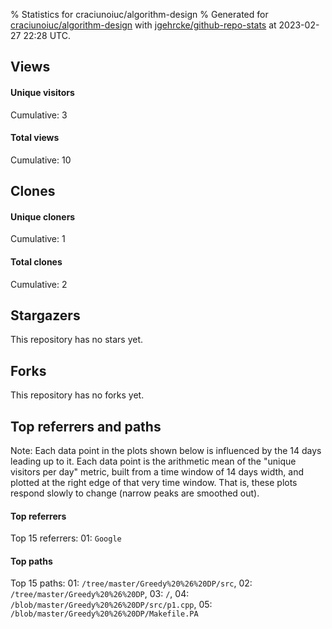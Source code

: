 % Statistics for craciunoiuc/algorithm-design
% Generated for [craciunoiuc/algorithm-design](https://github.com/craciunoiuc/algorithm-design) with [jgehrcke/github-repo-stats](https://github.com/jgehrcke/github-repo-stats) at 2023-02-27 22:28 UTC.


## Views

#### Unique visitors
<div id="chart_views_unique" class="full-width-chart"></div>

Cumulative: 3

#### Total views
<div id="chart_views_total" class="full-width-chart"></div>

Cumulative: 10

<div class="pagebreak-for-print"> </div>

## Clones

#### Unique cloners
<div id="chart_clones_unique" class="full-width-chart"></div>

Cumulative: 1

#### Total clones
<div id="chart_clones_total" class="full-width-chart"></div>

Cumulative: 2



<div class="pagebreak-for-print"> </div>



## Stargazers

This repository has no stars yet.



## Forks

This repository has no forks yet.



<div class="pagebreak-for-print"> </div>



## Top referrers and paths


Note: Each data point in the plots shown below is influenced by the 14 days
leading up to it. Each data point is the arithmetic mean of the "unique
visitors per day" metric, built from a time window of 14 days width, and
plotted at the right edge of that very time window. That is, these plots
respond slowly to change (narrow peaks are smoothed out).




#### Top referrers


<div id="chart_referrers_top_n_alltime" class="full-width-chart"></div>

Top 15 referrers: 01: `Google`





#### Top paths


<div id="chart_paths_top_n_alltime" class="full-width-chart"></div>

Top 15 paths: 01: `/tree/master/Greedy%20%26%20DP/src`, 02: `/tree/master/Greedy%20%26%20DP`, 03: `/`, 04: `/blob/master/Greedy%20%26%20DP/src/p1.cpp`, 05: `/blob/master/Greedy%20%26%20DP/Makefile.PA`


<script type="text/javascript">
    vegaEmbed('#chart_views_unique', {"$schema": "https://vega.github.io/schema/vega-lite/v4.17.0.json", "config": {"arc": {"fill": "#1b1e23"}, "area": {"fill": "#1b1e23"}, "axisBottom": {"domainColor": "#a9b4c4", "gridColor": "#a9b4c4", "labelColor": "#1b1e23", "labelFont": "relative-mono-11-pitch-pro, Menlo, monospace", "tickColor": "#a9b4c4", "titleColor": "#1b1e23", "titleFont": "relative-mono-11-pitch-pro, Menlo, monospace"}, "axisLeft": {"domainColor": "#a9b4c4", "gridColor": "#a9b4c4", "labelColor": "#1b1e23", "labelFont": "relative-mono-11-pitch-pro, Menlo, monospace", "tickColor": "#a9b4c4", "titleColor": "#1b1e23", "titleFont": "relative-mono-11-pitch-pro, Menlo, monospace"}, "axisX": {"grid": false}, "axisY": {"grid": false, "labelBound": true}, "background": "#FFFFFF", "group": {"fill": "#FFFFFF"}, "header": {"fontWeight": 400, "labelFont": "relative-mono-11-pitch-pro, Menlo, monospace", "titleFont": "relative-mono-11-pitch-pro, Menlo, monospace"}, "legend": {"labelFont": "relative-mono-11-pitch-pro, Menlo, monospace", "symbolSize": 200, "symbolType": "circle", "titleFont": "relative-mono-11-pitch-pro, Menlo, monospace"}, "line": {"color": "#1b1e23", "stroke": "#1b1e23"}, "path": {"stroke": "#1b1e23"}, "point": {"color": "#1b1e23", "cursor": "pointer", "filled": true, "size": 20}, "range": {"category": ["#85a2f7", "#ea9755", "#7eb36a", "#f07071", "#bc85d9", "#e587b6", "#a9b4c4", "#d4c05e", "#64b9c4"]}, "style": {"bar": {"fill": "#1b1e23"}, "text": {"font": "relative-mono-11-pitch-pro, Menlo, monospace", "fontWeight": 400}}, "symbol": {"shape": "circle"}, "title": {"anchor": "start", "font": "relative-mono-11-pitch-pro, Menlo, monospace", "fontWeight": 400}, "trail": {"color": "#1b1e23", "stroke": "#1b1e23"}, "view": {"stroke": null}}, "data": {"name": "data-665fd5bd52b33d6bcae26e471032b859"}, "datasets": {"data-665fd5bd52b33d6bcae26e471032b859": [{"time": "2023-02-10T00:00:00+00:00", "views_total": 1, "views_unique": 1}, {"time": "2023-02-17T00:00:00+00:00", "views_total": 0, "views_unique": 0}, {"time": "2023-02-25T00:00:00+00:00", "views_total": 5, "views_unique": 1}, {"time": "2023-02-27T00:00:00+00:00", "views_total": 4, "views_unique": 1}]}, "encoding": {"tooltip": [{"field": "views_unique", "format": ".1f", "title": "views (u)", "type": "quantitative"}, {"field": "time", "format": "%B %e, %Y", "title": "date", "type": "temporal"}], "x": {"axis": {"labelAngle": 25}, "field": "time", "scale": {"domain": ["2023-02-10", "2023-02-27"]}, "timeUnit": "yearmonthdate", "title": "date", "type": "temporal"}, "y": {"axis": {}, "field": "views_unique", "scale": {"domain": [0, 1.1], "type": "linear", "zero": true}, "title": "unique views per day", "type": "quantitative"}}, "height": 200, "mark": {"point": true, "type": "line"}, "padding": 10, "width": "container"}, {"actions": false, "renderer": "svg"}).catch(console.error);
vegaEmbed('#chart_views_total', {"$schema": "https://vega.github.io/schema/vega-lite/v4.17.0.json", "config": {"arc": {"fill": "#1b1e23"}, "area": {"fill": "#1b1e23"}, "axisBottom": {"domainColor": "#a9b4c4", "gridColor": "#a9b4c4", "labelColor": "#1b1e23", "labelFont": "relative-mono-11-pitch-pro, Menlo, monospace", "tickColor": "#a9b4c4", "titleColor": "#1b1e23", "titleFont": "relative-mono-11-pitch-pro, Menlo, monospace"}, "axisLeft": {"domainColor": "#a9b4c4", "gridColor": "#a9b4c4", "labelColor": "#1b1e23", "labelFont": "relative-mono-11-pitch-pro, Menlo, monospace", "tickColor": "#a9b4c4", "titleColor": "#1b1e23", "titleFont": "relative-mono-11-pitch-pro, Menlo, monospace"}, "axisX": {"grid": false}, "axisY": {"grid": false, "labelBound": true}, "background": "#FFFFFF", "group": {"fill": "#FFFFFF"}, "header": {"fontWeight": 400, "labelFont": "relative-mono-11-pitch-pro, Menlo, monospace", "titleFont": "relative-mono-11-pitch-pro, Menlo, monospace"}, "legend": {"labelFont": "relative-mono-11-pitch-pro, Menlo, monospace", "symbolSize": 200, "symbolType": "circle", "titleFont": "relative-mono-11-pitch-pro, Menlo, monospace"}, "line": {"color": "#1b1e23", "stroke": "#1b1e23"}, "path": {"stroke": "#1b1e23"}, "point": {"color": "#1b1e23", "cursor": "pointer", "filled": true, "size": 20}, "range": {"category": ["#85a2f7", "#ea9755", "#7eb36a", "#f07071", "#bc85d9", "#e587b6", "#a9b4c4", "#d4c05e", "#64b9c4"]}, "style": {"bar": {"fill": "#1b1e23"}, "text": {"font": "relative-mono-11-pitch-pro, Menlo, monospace", "fontWeight": 400}}, "symbol": {"shape": "circle"}, "title": {"anchor": "start", "font": "relative-mono-11-pitch-pro, Menlo, monospace", "fontWeight": 400}, "trail": {"color": "#1b1e23", "stroke": "#1b1e23"}, "view": {"stroke": null}}, "data": {"name": "data-665fd5bd52b33d6bcae26e471032b859"}, "datasets": {"data-665fd5bd52b33d6bcae26e471032b859": [{"time": "2023-02-10T00:00:00+00:00", "views_total": 1, "views_unique": 1}, {"time": "2023-02-17T00:00:00+00:00", "views_total": 0, "views_unique": 0}, {"time": "2023-02-25T00:00:00+00:00", "views_total": 5, "views_unique": 1}, {"time": "2023-02-27T00:00:00+00:00", "views_total": 4, "views_unique": 1}]}, "encoding": {"tooltip": [{"field": "views_total", "format": ".1f", "title": "views (t)", "type": "quantitative"}, {"field": "time", "format": "%B %e, %Y", "title": "date", "type": "temporal"}], "x": {"axis": {"labelAngle": 25}, "field": "time", "scale": {"domain": ["2023-02-10", "2023-02-27"]}, "timeUnit": "yearmonthdate", "title": "date", "type": "temporal"}, "y": {"axis": {}, "field": "views_total", "scale": {"domain": [0, 5.5], "type": "linear", "zero": true}, "title": "total views per day", "type": "quantitative"}}, "height": 200, "mark": {"point": true, "type": "line"}, "padding": 10, "width": "container"}, {"actions": false, "renderer": "svg"}).catch(console.error);
vegaEmbed('#chart_clones_unique', {"$schema": "https://vega.github.io/schema/vega-lite/v4.17.0.json", "config": {"arc": {"fill": "#1b1e23"}, "area": {"fill": "#1b1e23"}, "axisBottom": {"domainColor": "#a9b4c4", "gridColor": "#a9b4c4", "labelColor": "#1b1e23", "labelFont": "relative-mono-11-pitch-pro, Menlo, monospace", "tickColor": "#a9b4c4", "titleColor": "#1b1e23", "titleFont": "relative-mono-11-pitch-pro, Menlo, monospace"}, "axisLeft": {"domainColor": "#a9b4c4", "gridColor": "#a9b4c4", "labelColor": "#1b1e23", "labelFont": "relative-mono-11-pitch-pro, Menlo, monospace", "tickColor": "#a9b4c4", "titleColor": "#1b1e23", "titleFont": "relative-mono-11-pitch-pro, Menlo, monospace"}, "axisX": {"grid": false}, "axisY": {"grid": false, "labelBound": true}, "background": "#FFFFFF", "group": {"fill": "#FFFFFF"}, "header": {"fontWeight": 400, "labelFont": "relative-mono-11-pitch-pro, Menlo, monospace", "titleFont": "relative-mono-11-pitch-pro, Menlo, monospace"}, "legend": {"labelFont": "relative-mono-11-pitch-pro, Menlo, monospace", "symbolSize": 200, "symbolType": "circle", "titleFont": "relative-mono-11-pitch-pro, Menlo, monospace"}, "line": {"color": "#1b1e23", "stroke": "#1b1e23"}, "path": {"stroke": "#1b1e23"}, "point": {"color": "#1b1e23", "cursor": "pointer", "filled": true, "size": 20}, "range": {"category": ["#85a2f7", "#ea9755", "#7eb36a", "#f07071", "#bc85d9", "#e587b6", "#a9b4c4", "#d4c05e", "#64b9c4"]}, "style": {"bar": {"fill": "#1b1e23"}, "text": {"font": "relative-mono-11-pitch-pro, Menlo, monospace", "fontWeight": 400}}, "symbol": {"shape": "circle"}, "title": {"anchor": "start", "font": "relative-mono-11-pitch-pro, Menlo, monospace", "fontWeight": 400}, "trail": {"color": "#1b1e23", "stroke": "#1b1e23"}, "view": {"stroke": null}}, "data": {"name": "data-bff72c683580ff3ac1845fb2004d14c5"}, "datasets": {"data-bff72c683580ff3ac1845fb2004d14c5": [{"clones_total": 0, "clones_unique": 0, "time": "2023-02-10T00:00:00+00:00"}, {"clones_total": 2, "clones_unique": 1, "time": "2023-02-17T00:00:00+00:00"}, {"clones_total": 0, "clones_unique": 0, "time": "2023-02-25T00:00:00+00:00"}, {"clones_total": 0, "clones_unique": 0, "time": "2023-02-27T00:00:00+00:00"}]}, "encoding": {"tooltip": [{"field": "clones_unique", "format": ".1f", "title": "clones (u)", "type": "quantitative"}, {"field": "time", "format": "%B %e, %Y", "title": "date", "type": "temporal"}], "x": {"axis": {"labelAngle": 25}, "field": "time", "scale": {"domain": ["2023-02-10", "2023-02-27"]}, "timeUnit": "yearmonthdate", "title": "date", "type": "temporal"}, "y": {"axis": {}, "field": "clones_unique", "scale": {"domain": [0, 1.1], "type": "linear", "zero": true}, "title": "unique clones per day", "type": "quantitative"}}, "height": 200, "mark": {"point": true, "type": "line"}, "padding": 10, "width": "container"}, {"actions": false, "renderer": "svg"}).catch(console.error);
vegaEmbed('#chart_clones_total', {"$schema": "https://vega.github.io/schema/vega-lite/v4.17.0.json", "config": {"arc": {"fill": "#1b1e23"}, "area": {"fill": "#1b1e23"}, "axisBottom": {"domainColor": "#a9b4c4", "gridColor": "#a9b4c4", "labelColor": "#1b1e23", "labelFont": "relative-mono-11-pitch-pro, Menlo, monospace", "tickColor": "#a9b4c4", "titleColor": "#1b1e23", "titleFont": "relative-mono-11-pitch-pro, Menlo, monospace"}, "axisLeft": {"domainColor": "#a9b4c4", "gridColor": "#a9b4c4", "labelColor": "#1b1e23", "labelFont": "relative-mono-11-pitch-pro, Menlo, monospace", "tickColor": "#a9b4c4", "titleColor": "#1b1e23", "titleFont": "relative-mono-11-pitch-pro, Menlo, monospace"}, "axisX": {"grid": false}, "axisY": {"grid": false, "labelBound": true}, "background": "#FFFFFF", "group": {"fill": "#FFFFFF"}, "header": {"fontWeight": 400, "labelFont": "relative-mono-11-pitch-pro, Menlo, monospace", "titleFont": "relative-mono-11-pitch-pro, Menlo, monospace"}, "legend": {"labelFont": "relative-mono-11-pitch-pro, Menlo, monospace", "symbolSize": 200, "symbolType": "circle", "titleFont": "relative-mono-11-pitch-pro, Menlo, monospace"}, "line": {"color": "#1b1e23", "stroke": "#1b1e23"}, "path": {"stroke": "#1b1e23"}, "point": {"color": "#1b1e23", "cursor": "pointer", "filled": true, "size": 20}, "range": {"category": ["#85a2f7", "#ea9755", "#7eb36a", "#f07071", "#bc85d9", "#e587b6", "#a9b4c4", "#d4c05e", "#64b9c4"]}, "style": {"bar": {"fill": "#1b1e23"}, "text": {"font": "relative-mono-11-pitch-pro, Menlo, monospace", "fontWeight": 400}}, "symbol": {"shape": "circle"}, "title": {"anchor": "start", "font": "relative-mono-11-pitch-pro, Menlo, monospace", "fontWeight": 400}, "trail": {"color": "#1b1e23", "stroke": "#1b1e23"}, "view": {"stroke": null}}, "data": {"name": "data-bff72c683580ff3ac1845fb2004d14c5"}, "datasets": {"data-bff72c683580ff3ac1845fb2004d14c5": [{"clones_total": 0, "clones_unique": 0, "time": "2023-02-10T00:00:00+00:00"}, {"clones_total": 2, "clones_unique": 1, "time": "2023-02-17T00:00:00+00:00"}, {"clones_total": 0, "clones_unique": 0, "time": "2023-02-25T00:00:00+00:00"}, {"clones_total": 0, "clones_unique": 0, "time": "2023-02-27T00:00:00+00:00"}]}, "encoding": {"tooltip": [{"field": "clones_total", "format": ".1f", "title": "clones (t)", "type": "quantitative"}, {"field": "time", "format": "%B %e, %Y", "title": "date", "type": "temporal"}], "x": {"axis": {"labelAngle": 25}, "field": "time", "scale": {"domain": ["2023-02-10", "2023-02-27"]}, "timeUnit": "yearmonthdate", "title": "date", "type": "temporal"}, "y": {"axis": {}, "field": "clones_total", "scale": {"domain": [0, 2.2], "type": "linear", "zero": true}, "title": "total clones per day", "type": "quantitative"}}, "height": 200, "mark": {"point": true, "type": "line"}, "padding": 10, "width": "container"}, {"actions": false, "renderer": "svg"}).catch(console.error);
vegaEmbed('#chart_referrers_top_n_alltime', {"$schema": "https://vega.github.io/schema/vega-lite/v4.17.0.json", "config": {"arc": {"fill": "#1b1e23"}, "area": {"fill": "#1b1e23"}, "axisBottom": {"domainColor": "#a9b4c4", "gridColor": "#a9b4c4", "labelColor": "#1b1e23", "labelFont": "relative-mono-11-pitch-pro, Menlo, monospace", "tickColor": "#a9b4c4", "titleColor": "#1b1e23", "titleFont": "relative-mono-11-pitch-pro, Menlo, monospace"}, "axisLeft": {"domainColor": "#a9b4c4", "gridColor": "#a9b4c4", "labelColor": "#1b1e23", "labelFont": "relative-mono-11-pitch-pro, Menlo, monospace", "tickColor": "#a9b4c4", "titleColor": "#1b1e23", "titleFont": "relative-mono-11-pitch-pro, Menlo, monospace"}, "axisX": {"grid": false}, "axisY": {"grid": false}, "background": "#FFFFFF", "group": {"fill": "#FFFFFF"}, "header": {"fontWeight": 400, "labelFont": "relative-mono-11-pitch-pro, Menlo, monospace", "titleFont": "relative-mono-11-pitch-pro, Menlo, monospace"}, "legend": {"labelFont": "relative-mono-11-pitch-pro, Menlo, monospace", "symbolSize": 200, "symbolType": "circle", "titleFont": "relative-mono-11-pitch-pro, Menlo, monospace"}, "line": {"color": "#1b1e23", "stroke": "#1b1e23"}, "path": {"stroke": "#1b1e23"}, "point": {"color": "#1b1e23", "cursor": "pointer", "filled": true, "size": 30}, "range": {"category": ["#85a2f7", "#ea9755", "#7eb36a", "#f07071", "#bc85d9", "#e587b6", "#a9b4c4", "#d4c05e", "#64b9c4"]}, "style": {"bar": {"fill": "#1b1e23"}, "text": {"font": "relative-mono-11-pitch-pro, Menlo, monospace", "fontWeight": 400}}, "symbol": {"shape": "circle"}, "title": {"anchor": "start", "font": "relative-mono-11-pitch-pro, Menlo, monospace", "fontWeight": 400}, "trail": {"color": "#1b1e23", "stroke": "#1b1e23"}, "view": {"stroke": null}}, "data": {"name": "data-58c938119b3744b38c430e1be0cded9c"}, "datasets": {"data-58c938119b3744b38c430e1be0cded9c": [{"referrer": "Google", "time": "2023-02-26T00:00:00+00:00", "views_unique": 1, "views_unique_norm": 0.07142857142857142}, {"referrer": "Google", "time": "2023-02-27T00:00:00+00:00", "views_unique": 1, "views_unique_norm": 0.07142857142857142}]}, "encoding": {"color": {"field": "referrer", "legend": {"direction": "vertical", "orient": "top", "title": "Legend:"}, "sort": {"field": "order"}, "type": "nominal"}, "tooltip": [{"field": "referrer", "type": "nominal"}, {"field": "views_unique_norm", "format": ".2f", "title": "views (14d mean)", "type": "quantitative"}, {"field": "time", "format": "%B %e, %Y", "title": "date", "type": "temporal"}], "x": {"axis": {"labelAngle": 25}, "field": "time", "scale": {"domain": ["2023-02-10", "2023-02-27"]}, "timeUnit": "yearmonthdate", "title": "date", "type": "temporal"}, "y": {"field": "views_unique_norm", "scale": {"domain": [0, 0.07857142857142857], "type": "linear", "zero": true}, "title": "unique visitors per day (mean from last 14 days)", "type": "quantitative"}}, "height": 300, "mark": {"point": true, "type": "line"}, "padding": 10, "width": "container"}, {"actions": false, "renderer": "svg"}).catch(console.error);
vegaEmbed('#chart_paths_top_n_alltime', {"$schema": "https://vega.github.io/schema/vega-lite/v4.17.0.json", "config": {"arc": {"fill": "#1b1e23"}, "area": {"fill": "#1b1e23"}, "axisBottom": {"domainColor": "#a9b4c4", "gridColor": "#a9b4c4", "labelColor": "#1b1e23", "labelFont": "relative-mono-11-pitch-pro, Menlo, monospace", "tickColor": "#a9b4c4", "titleColor": "#1b1e23", "titleFont": "relative-mono-11-pitch-pro, Menlo, monospace"}, "axisLeft": {"domainColor": "#a9b4c4", "gridColor": "#a9b4c4", "labelColor": "#1b1e23", "labelFont": "relative-mono-11-pitch-pro, Menlo, monospace", "tickColor": "#a9b4c4", "titleColor": "#1b1e23", "titleFont": "relative-mono-11-pitch-pro, Menlo, monospace"}, "axisX": {"grid": false}, "axisY": {"grid": false}, "background": "#FFFFFF", "group": {"fill": "#FFFFFF"}, "header": {"fontWeight": 400, "labelFont": "relative-mono-11-pitch-pro, Menlo, monospace", "titleFont": "relative-mono-11-pitch-pro, Menlo, monospace"}, "legend": {"labelFont": "relative-mono-11-pitch-pro, Menlo, monospace", "symbolSize": 200, "symbolType": "circle", "titleFont": "relative-mono-11-pitch-pro, Menlo, monospace"}, "line": {"color": "#1b1e23", "stroke": "#1b1e23"}, "path": {"stroke": "#1b1e23"}, "point": {"color": "#1b1e23", "cursor": "pointer", "filled": true, "size": 30}, "range": {"category": ["#85a2f7", "#ea9755", "#7eb36a", "#f07071", "#bc85d9", "#e587b6", "#a9b4c4", "#d4c05e", "#64b9c4"]}, "style": {"bar": {"fill": "#1b1e23"}, "text": {"font": "relative-mono-11-pitch-pro, Menlo, monospace", "fontWeight": 400}}, "symbol": {"shape": "circle"}, "title": {"anchor": "start", "font": "relative-mono-11-pitch-pro, Menlo, monospace", "fontWeight": 400}, "trail": {"color": "#1b1e23", "stroke": "#1b1e23"}, "view": {"stroke": null}}, "data": {"name": "data-0ab5cfae5e27ebb2f8c03ee4baeaf118"}, "datasets": {"data-0ab5cfae5e27ebb2f8c03ee4baeaf118": [{"path": "/tree/master/Greedy%20%26%20DP/src", "time": "2023-02-11T00:00:00+00:00", "views_unique": null, "views_unique_norm": null}, {"path": "/tree/master/Greedy%20%26%20DP/src", "time": "2023-02-12T00:00:00+00:00", "views_unique": null, "views_unique_norm": null}, {"path": "/tree/master/Greedy%20%26%20DP/src", "time": "2023-02-13T00:00:00+00:00", "views_unique": null, "views_unique_norm": null}, {"path": "/tree/master/Greedy%20%26%20DP/src", "time": "2023-02-14T00:00:00+00:00", "views_unique": null, "views_unique_norm": null}, {"path": "/tree/master/Greedy%20%26%20DP/src", "time": "2023-02-15T00:00:00+00:00", "views_unique": null, "views_unique_norm": null}, {"path": "/tree/master/Greedy%20%26%20DP/src", "time": "2023-02-16T00:00:00+00:00", "views_unique": null, "views_unique_norm": null}, {"path": "/tree/master/Greedy%20%26%20DP/src", "time": "2023-02-17T00:00:00+00:00", "views_unique": null, "views_unique_norm": null}, {"path": "/tree/master/Greedy%20%26%20DP/src", "time": "2023-02-18T00:00:00+00:00", "views_unique": null, "views_unique_norm": null}, {"path": "/tree/master/Greedy%20%26%20DP/src", "time": "2023-02-19T00:00:00+00:00", "views_unique": null, "views_unique_norm": null}, {"path": "/tree/master/Greedy%20%26%20DP/src", "time": "2023-02-20T00:00:00+00:00", "views_unique": null, "views_unique_norm": null}, {"path": "/tree/master/Greedy%20%26%20DP/src", "time": "2023-02-21T00:00:00+00:00", "views_unique": null, "views_unique_norm": null}, {"path": "/tree/master/Greedy%20%26%20DP/src", "time": "2023-02-22T00:00:00+00:00", "views_unique": null, "views_unique_norm": null}, {"path": "/tree/master/Greedy%20%26%20DP/src", "time": "2023-02-23T00:00:00+00:00", "views_unique": null, "views_unique_norm": null}, {"path": "/tree/master/Greedy%20%26%20DP/src", "time": "2023-02-26T00:00:00+00:00", "views_unique": 1.0, "views_unique_norm": 0.07142857142857142}, {"path": "/tree/master/Greedy%20%26%20DP/src", "time": "2023-02-27T00:00:00+00:00", "views_unique": 1.0, "views_unique_norm": 0.07142857142857142}, {"path": "/tree/master/Greedy%20%26%20DP", "time": "2023-02-11T00:00:00+00:00", "views_unique": null, "views_unique_norm": null}, {"path": "/tree/master/Greedy%20%26%20DP", "time": "2023-02-12T00:00:00+00:00", "views_unique": null, "views_unique_norm": null}, {"path": "/tree/master/Greedy%20%26%20DP", "time": "2023-02-13T00:00:00+00:00", "views_unique": null, "views_unique_norm": null}, {"path": "/tree/master/Greedy%20%26%20DP", "time": "2023-02-14T00:00:00+00:00", "views_unique": null, "views_unique_norm": null}, {"path": "/tree/master/Greedy%20%26%20DP", "time": "2023-02-15T00:00:00+00:00", "views_unique": null, "views_unique_norm": null}, {"path": "/tree/master/Greedy%20%26%20DP", "time": "2023-02-16T00:00:00+00:00", "views_unique": null, "views_unique_norm": null}, {"path": "/tree/master/Greedy%20%26%20DP", "time": "2023-02-17T00:00:00+00:00", "views_unique": null, "views_unique_norm": null}, {"path": "/tree/master/Greedy%20%26%20DP", "time": "2023-02-18T00:00:00+00:00", "views_unique": null, "views_unique_norm": null}, {"path": "/tree/master/Greedy%20%26%20DP", "time": "2023-02-19T00:00:00+00:00", "views_unique": null, "views_unique_norm": null}, {"path": "/tree/master/Greedy%20%26%20DP", "time": "2023-02-20T00:00:00+00:00", "views_unique": null, "views_unique_norm": null}, {"path": "/tree/master/Greedy%20%26%20DP", "time": "2023-02-21T00:00:00+00:00", "views_unique": null, "views_unique_norm": null}, {"path": "/tree/master/Greedy%20%26%20DP", "time": "2023-02-22T00:00:00+00:00", "views_unique": null, "views_unique_norm": null}, {"path": "/tree/master/Greedy%20%26%20DP", "time": "2023-02-23T00:00:00+00:00", "views_unique": null, "views_unique_norm": null}, {"path": "/tree/master/Greedy%20%26%20DP", "time": "2023-02-26T00:00:00+00:00", "views_unique": 1.0, "views_unique_norm": 0.07142857142857142}, {"path": "/tree/master/Greedy%20%26%20DP", "time": "2023-02-27T00:00:00+00:00", "views_unique": 1.0, "views_unique_norm": 0.07142857142857142}, {"path": "/", "time": "2023-02-11T00:00:00+00:00", "views_unique": 1.0, "views_unique_norm": 0.07142857142857142}, {"path": "/", "time": "2023-02-12T00:00:00+00:00", "views_unique": 1.0, "views_unique_norm": 0.07142857142857142}, {"path": "/", "time": "2023-02-13T00:00:00+00:00", "views_unique": 1.0, "views_unique_norm": 0.07142857142857142}, {"path": "/", "time": "2023-02-14T00:00:00+00:00", "views_unique": 1.0, "views_unique_norm": 0.07142857142857142}, {"path": "/", "time": "2023-02-15T00:00:00+00:00", "views_unique": 1.0, "views_unique_norm": 0.07142857142857142}, {"path": "/", "time": "2023-02-16T00:00:00+00:00", "views_unique": 1.0, "views_unique_norm": 0.07142857142857142}, {"path": "/", "time": "2023-02-17T00:00:00+00:00", "views_unique": 1.0, "views_unique_norm": 0.07142857142857142}, {"path": "/", "time": "2023-02-18T00:00:00+00:00", "views_unique": 1.0, "views_unique_norm": 0.07142857142857142}, {"path": "/", "time": "2023-02-19T00:00:00+00:00", "views_unique": 1.0, "views_unique_norm": 0.07142857142857142}, {"path": "/", "time": "2023-02-20T00:00:00+00:00", "views_unique": 1.0, "views_unique_norm": 0.07142857142857142}, {"path": "/", "time": "2023-02-21T00:00:00+00:00", "views_unique": 1.0, "views_unique_norm": 0.07142857142857142}, {"path": "/", "time": "2023-02-22T00:00:00+00:00", "views_unique": 1.0, "views_unique_norm": 0.07142857142857142}, {"path": "/", "time": "2023-02-23T00:00:00+00:00", "views_unique": 1.0, "views_unique_norm": 0.07142857142857142}, {"path": "/", "time": "2023-02-26T00:00:00+00:00", "views_unique": 1.0, "views_unique_norm": 0.07142857142857142}, {"path": "/", "time": "2023-02-27T00:00:00+00:00", "views_unique": 1.0, "views_unique_norm": 0.07142857142857142}, {"path": "/blob/master/Greedy%20%26%20DP/src/p1.cpp", "time": "2023-02-11T00:00:00+00:00", "views_unique": null, "views_unique_norm": null}, {"path": "/blob/master/Greedy%20%26%20DP/src/p1.cpp", "time": "2023-02-12T00:00:00+00:00", "views_unique": null, "views_unique_norm": null}, {"path": "/blob/master/Greedy%20%26%20DP/src/p1.cpp", "time": "2023-02-13T00:00:00+00:00", "views_unique": null, "views_unique_norm": null}, {"path": "/blob/master/Greedy%20%26%20DP/src/p1.cpp", "time": "2023-02-14T00:00:00+00:00", "views_unique": null, "views_unique_norm": null}, {"path": "/blob/master/Greedy%20%26%20DP/src/p1.cpp", "time": "2023-02-15T00:00:00+00:00", "views_unique": null, "views_unique_norm": null}, {"path": "/blob/master/Greedy%20%26%20DP/src/p1.cpp", "time": "2023-02-16T00:00:00+00:00", "views_unique": null, "views_unique_norm": null}, {"path": "/blob/master/Greedy%20%26%20DP/src/p1.cpp", "time": "2023-02-17T00:00:00+00:00", "views_unique": null, "views_unique_norm": null}, {"path": "/blob/master/Greedy%20%26%20DP/src/p1.cpp", "time": "2023-02-18T00:00:00+00:00", "views_unique": null, "views_unique_norm": null}, {"path": "/blob/master/Greedy%20%26%20DP/src/p1.cpp", "time": "2023-02-19T00:00:00+00:00", "views_unique": null, "views_unique_norm": null}, {"path": "/blob/master/Greedy%20%26%20DP/src/p1.cpp", "time": "2023-02-20T00:00:00+00:00", "views_unique": null, "views_unique_norm": null}, {"path": "/blob/master/Greedy%20%26%20DP/src/p1.cpp", "time": "2023-02-21T00:00:00+00:00", "views_unique": null, "views_unique_norm": null}, {"path": "/blob/master/Greedy%20%26%20DP/src/p1.cpp", "time": "2023-02-22T00:00:00+00:00", "views_unique": null, "views_unique_norm": null}, {"path": "/blob/master/Greedy%20%26%20DP/src/p1.cpp", "time": "2023-02-23T00:00:00+00:00", "views_unique": null, "views_unique_norm": null}, {"path": "/blob/master/Greedy%20%26%20DP/src/p1.cpp", "time": "2023-02-26T00:00:00+00:00", "views_unique": 1.0, "views_unique_norm": 0.07142857142857142}, {"path": "/blob/master/Greedy%20%26%20DP/src/p1.cpp", "time": "2023-02-27T00:00:00+00:00", "views_unique": 1.0, "views_unique_norm": 0.07142857142857142}, {"path": "/blob/master/Greedy%20%26%20DP/Makefile.PA", "time": "2023-02-11T00:00:00+00:00", "views_unique": null, "views_unique_norm": null}, {"path": "/blob/master/Greedy%20%26%20DP/Makefile.PA", "time": "2023-02-12T00:00:00+00:00", "views_unique": null, "views_unique_norm": null}, {"path": "/blob/master/Greedy%20%26%20DP/Makefile.PA", "time": "2023-02-13T00:00:00+00:00", "views_unique": null, "views_unique_norm": null}, {"path": "/blob/master/Greedy%20%26%20DP/Makefile.PA", "time": "2023-02-14T00:00:00+00:00", "views_unique": null, "views_unique_norm": null}, {"path": "/blob/master/Greedy%20%26%20DP/Makefile.PA", "time": "2023-02-15T00:00:00+00:00", "views_unique": null, "views_unique_norm": null}, {"path": "/blob/master/Greedy%20%26%20DP/Makefile.PA", "time": "2023-02-16T00:00:00+00:00", "views_unique": null, "views_unique_norm": null}, {"path": "/blob/master/Greedy%20%26%20DP/Makefile.PA", "time": "2023-02-17T00:00:00+00:00", "views_unique": null, "views_unique_norm": null}, {"path": "/blob/master/Greedy%20%26%20DP/Makefile.PA", "time": "2023-02-18T00:00:00+00:00", "views_unique": null, "views_unique_norm": null}, {"path": "/blob/master/Greedy%20%26%20DP/Makefile.PA", "time": "2023-02-19T00:00:00+00:00", "views_unique": null, "views_unique_norm": null}, {"path": "/blob/master/Greedy%20%26%20DP/Makefile.PA", "time": "2023-02-20T00:00:00+00:00", "views_unique": null, "views_unique_norm": null}, {"path": "/blob/master/Greedy%20%26%20DP/Makefile.PA", "time": "2023-02-21T00:00:00+00:00", "views_unique": null, "views_unique_norm": null}, {"path": "/blob/master/Greedy%20%26%20DP/Makefile.PA", "time": "2023-02-22T00:00:00+00:00", "views_unique": null, "views_unique_norm": null}, {"path": "/blob/master/Greedy%20%26%20DP/Makefile.PA", "time": "2023-02-23T00:00:00+00:00", "views_unique": null, "views_unique_norm": null}, {"path": "/blob/master/Greedy%20%26%20DP/Makefile.PA", "time": "2023-02-26T00:00:00+00:00", "views_unique": 1.0, "views_unique_norm": 0.07142857142857142}, {"path": "/blob/master/Greedy%20%26%20DP/Makefile.PA", "time": "2023-02-27T00:00:00+00:00", "views_unique": 1.0, "views_unique_norm": 0.07142857142857142}]}, "encoding": {"color": {"field": "path", "legend": {"direction": "vertical", "orient": "top", "title": "Legend:"}, "sort": {"field": "order"}, "type": "nominal"}, "tooltip": [{"field": "path", "type": "nominal"}, {"field": "views_unique_norm", "format": ".2f", "title": "views (14d mean)", "type": "quantitative"}, {"field": "time", "format": "%B %e, %Y", "title": "date", "type": "temporal"}], "x": {"axis": {"labelAngle": 25}, "field": "time", "scale": {"domain": ["2023-02-10", "2023-02-27"]}, "timeUnit": "yearmonthdate", "title": "date", "type": "temporal"}, "y": {"field": "views_unique_norm", "scale": {"domain": [0, 0.07857142857142857], "type": "linear", "zero": true}, "title": "unique visitors per day (mean from last 14 days)", "type": "quantitative"}}, "height": 300, "mark": {"point": true, "type": "line"}, "padding": 10, "width": "container"}, {"actions": false, "renderer": "svg"}).catch(console.error);
    </script>